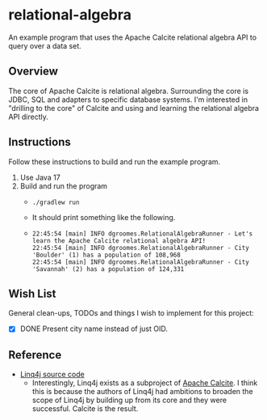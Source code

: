 # relational-algebra

An example program that uses the Apache Calcite relational algebra API to query over a data set.


## Overview

The core of Apache Calcite is relational algebra. Surrounding the core is JDBC, SQL and adapters to specific database
systems. I'm interested in "drilling to the core" of Calcite and using and learning the relational algebra API directly.


## Instructions

Follow these instructions to build and run the example program.

1. Use Java 17
2. Build and run the program
    * ```shell
      ./gradlew run
      ```
    * It should print something like the following.
    * ```text
      22:45:54 [main] INFO dgroomes.RelationalAlgebraRunner - Let's learn the Apache Calcite relational algebra API!
      22:45:54 [main] INFO dgroomes.RelationalAlgebraRunner - City 'Boulder' (1) has a population of 108,968
      22:45:54 [main] INFO dgroomes.RelationalAlgebraRunner - City 'Savannah' (2) has a population of 124,331
      ```


## Wish List

General clean-ups, TODOs and things I wish to implement for this project:

* [x] DONE Present city name instead of just OID.


## Reference

* [Linq4j source code](https://github.com/apache/calcite/tree/main/linq4j)
  * Interestingly, Linq4j exists as a subproject of [Apache Calcite](https://calcite.apache.org/). I think this is
    because the authors of Linq4j had ambitions to broaden the scope of Linq4j by building up from its core and they
    were successful. Calcite is the result.
